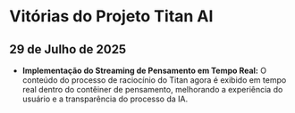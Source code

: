 # Vitórias do Projeto Titan AI

## 29 de Julho de 2025

*   **Implementação do Streaming de Pensamento em Tempo Real:** O conteúdo do processo de raciocínio do Titan agora é exibido em tempo real dentro do contêiner de pensamento, melhorando a experiência do usuário e a transparência do processo da IA.
